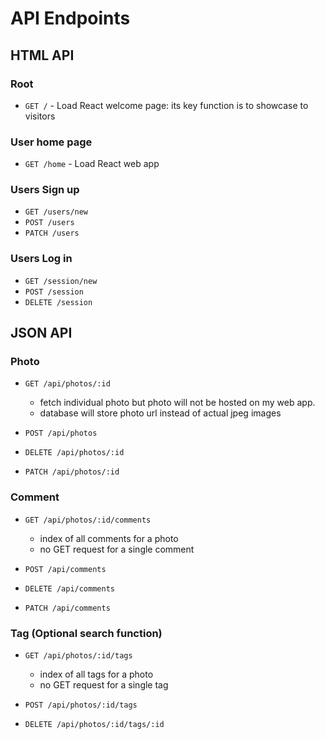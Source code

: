
# API Endpoints

## HTML API

### Root
- `GET /` - Load React welcome page: its key function is to showcase to visitors

### User home page
- `GET /home` - Load React web app

### Users Sign up
- `GET /users/new`
- `POST /users`
- `PATCH /users`

### Users Log in
- `GET /session/new`
- `POST /session`
- `DELETE /session`

## JSON API

### Photo
- `GET /api/photos/:id`
  - fetch individual photo but photo will not be hosted on my web app.
  - database will store photo url instead of actual jpeg images

- `POST /api/photos`
- `DELETE /api/photos/:id`
- `PATCH /api/photos/:id`

### Comment
- `GET /api/photos/:id/comments`
  - index of all comments for a photo
  - no GET request for a single comment

- `POST /api/comments`
- `DELETE /api/comments`
- `PATCH /api/comments`


### Tag (Optional search function)
- `GET /api/photos/:id/tags`
  - index of all tags for a photo
  - no GET request for a single tag

- `POST /api/photos/:id/tags`
- `DELETE /api/photos/:id/tags/:id`
